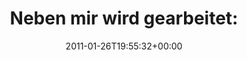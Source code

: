 ---
retweeted: false
source: <a href="http://twitter.com/download/android" rel="nofollow">Twitter for Android</a>
entities:
  hashtags: []
  symbols: []
  user_mentions: []
  urls:
  - url: http://t.co/vtea1mw
    expanded_url: http://twitpic.com/3tnah9
    display_url: twitpic.com/3tnah9
    indices:
    - '27'
    - '46'
display_text_range:
- '0'
- '46'
favorite_count: '0'
id_str: '30353163827552256'
truncated: false
retweet_count: '0'
id: '30353163827552256'
possibly_sensitive: false
created_at: Wed Jan 26 19:55:32 +0000 2011
favorited: false
full_text: 'Neben mir wird gearbeitet:'
lang: de
quote_url: http://twitpic.com/3tnah9
tags:
- pesos:twitter
date: '2011-01-26T19:55:32+00:00'
src: https://twitter.com/bascht/status/30353163827552256
original_url: https://twitter.com/bascht/status/30353163827552256
type: twitter_tweet
text: 'Neben mir wird gearbeitet:'
title: 'Neben mir wird gearbeitet:'

---